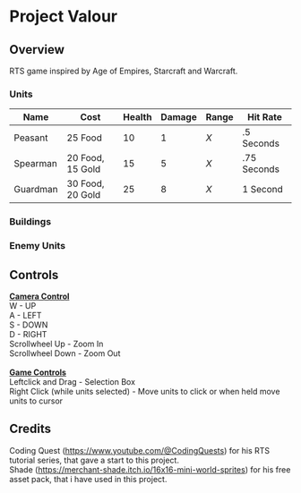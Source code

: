# Project Valour
 
## Overview
RTS game inspired by Age of Empires, Starcraft and Warcraft.

### Units
| **Name** | **Cost** | **Health**  | **Damage** | **Range** | **Hit Rate** |
|------|------|-------|---------|---------|----------|
| Peasant | 25 Food | 10 | 1 | *X* | .5 Seconds |
| Spearman | 20 Food, 15 Gold | 15 | 5 | *X* | .75 Seconds |
| Guardman | 30 Food, 20 Gold | 25 | 8 | *X* | 1 Second |
### Buildings

### Enemy Units

## Controls
<ins> **Camera Control** </ins> <br /> W - UP <br /> A - LEFT <br /> S - DOWN <br /> D - RIGHT <br /> Scrollwheel Up - Zoom In <br /> Scrollwheel Down - Zoom Out <br /> <br /> <ins> **Game Controls** </ins> <br /> Leftclick and Drag - Selection Box <br /> Right Click (while units selected) - Move units to click or when held move units to cursor <br />

## Credits
Coding Quest (https://www.youtube.com/@CodingQuests) for his RTS tutorial series, that gave a start to this project.  <br />
Shade (https://merchant-shade.itch.io/16x16-mini-world-sprites) for his free asset pack, that i have used in this project.
